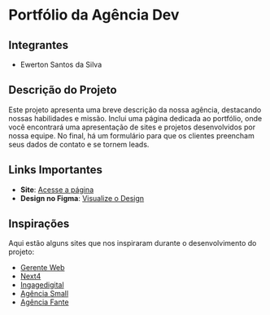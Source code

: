 # Portfólio da Agência Dev

## Integrantes
- Ewerton Santos da Silva

## Descrição do Projeto
Este projeto apresenta uma breve descrição da nossa agência, destacando nossas habilidades e missão. Inclui uma página dedicada ao portfólio, onde você encontrará uma apresentação de sites e projetos desenvolvidos por nossa equipe. No final, há um formulário para que os clientes preencham seus dados de contato e se tornem leads.

## Links Importantes
- **Site**: [Acesse a página](https://ewerton04.github.io/Projeto_Dev_Web/)
- **Design no Figma**: [Visualize o Design](https://www.figma.com/design/C6gEE9eSZayyLyVjfkbylT/Projeto?node-id=0-1&t=xblvQGlHWm7xSaT6-1)

## Inspirações
Aqui estão alguns sites que nos inspiraram durante o desenvolvimento do projeto:
- [Gerente Web](https://novo.gerenteweb.com.br/performance?gad_source=1&gclid=CjwKCAjwlbu2BhA3EiwA3yXyu1PV8mxRsT_MaiEjkhnBhFOTtkNYlbs6TY381vPbeNl9urOwMKOUYBoCCrAQAvD_BwE)
- [Next4](https://www.next4.com.br/)
- [Ingagedigital](https://ingagedigital.com.br/)
- [Agência Small](https://www.agenciasmall.com.br/)
- [Agência Fante](https://www.agenciafante.com.br/)
